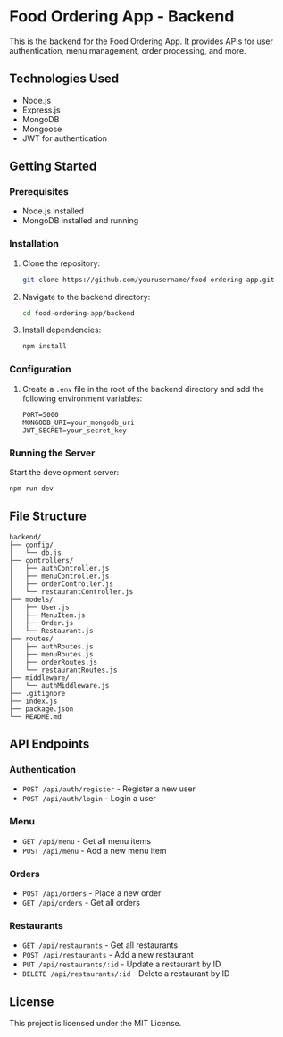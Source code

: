 # Food Ordering App - Backend
This is the backend for the Food Ordering App. It provides APIs for user authentication, menu management, order processing, and more.

## Technologies Used
- Node.js
- Express.js
- MongoDB
- Mongoose
- JWT for authentication

## Getting Started

### Prerequisites
- Node.js installed
- MongoDB installed and running

### Installation
1. Clone the repository:
    ```bash
    git clone https://github.com/yourusername/food-ordering-app.git
    ```
2. Navigate to the backend directory:
    ```bash
    cd food-ordering-app/backend
    ```
3. Install dependencies:
    ```bash
    npm install
    ```

### Configuration
1. Create a `.env` file in the root of the backend directory and add the following environment variables:
    ```env
    PORT=5000
    MONGODB_URI=your_mongodb_uri
    JWT_SECRET=your_secret_key
    ```

### Running the Server
Start the development server:
```bash
npm run dev
```

## File Structure
```
backend/
├── config/
│   └── db.js
├── controllers/
│   ├── authController.js
│   ├── menuController.js
│   ├── orderController.js
│   └── restaurantController.js
├── models/
│   ├── User.js
│   ├── MenuItem.js
│   ├── Order.js
│   └── Restaurant.js
├── routes/
│   ├── authRoutes.js
│   ├── menuRoutes.js
│   ├── orderRoutes.js
│   └── restaurantRoutes.js
├── middleware/
│   └── authMiddleware.js
├── .gitignore
├── index.js
├── package.json
└── README.md
```

## API Endpoints

### Authentication
- `POST /api/auth/register` - Register a new user
- `POST /api/auth/login` - Login a user

### Menu
- `GET /api/menu` - Get all menu items
- `POST /api/menu` - Add a new menu item

### Orders
- `POST /api/orders` - Place a new order
- `GET /api/orders` - Get all orders

### Restaurants
- `GET /api/restaurants` - Get all restaurants
- `POST /api/restaurants` - Add a new restaurant
- `PUT /api/restaurants/:id` - Update a restaurant by ID
- `DELETE /api/restaurants/:id` - Delete a restaurant by ID

## License
This project is licensed under the MIT License.